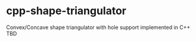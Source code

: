 # cpp-shape-triangulator
Convex/Concave shape triangulator with hole support implemented in C++
TBD
